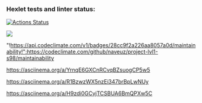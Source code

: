 ### Hexlet tests and linter status:
[![Actions Status](https://github.com/vetus-veteris/php-project-lvl1/workflows/hexlet-check/badge.svg)](https://github.com/vetus-veteris/php-project-lvl1/actions)

<a href="https://codeclimate.com/github/naveuz/project-lvl1-s98/maintainability"><img src="https://api.codeclimate.com/v1/badges/28cc9f2a226aa8057a0d/maintainability" /></a>

"!https://api.codeclimate.com/v1/badges/28cc9f2a226aa8057a0d/maintainability!":https://codeclimate.com/github/naveuz/project-lvl1-s98/maintainability 

https://asciinema.org/a/YrnqE6GXCnRCvqBZsuogCP5w5 

https://asciinema.org/a/R1BzwzWX5nzEi347brBpLwNUy 

https://asciinema.org/a/H9zdi0GCvjTCSBUA6BmQPXw5C 
